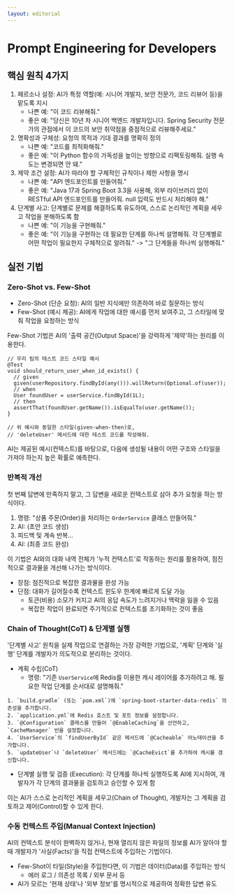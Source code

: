 ```yaml
---
layout: editorial
---
```


# Prompt Engineering for Developers

## 핵심 원칙 4가지

1. 페르소나 설정: AI가 특정 역할(예: 시니어 개발자, 보안 전문가, 코드 리뷰어 등)을 맡도록 지시
    - 나쁜 예: "이 코드 리뷰해줘."
    - 좋은 예: "당신은 10년 차 시니어 백엔드 개발자입니다. Spring Security 전문가의 관점에서 이 코드의 보안 취약점을 중점적으로 리뷰해주세요."
2. 명확성과 구체성: 요청의 목적과 기대 결과를 명확히 정의
    - 나쁜 예: "코드를 최적화해줘."
    - 좋은 예: "이 Python 함수의 가독성을 높이는 방향으로 리팩토링해줘. 실행 속도는 변경되면 안 돼."
3. 제약 조건 설정: AI가 따라야 할 구체적인 규칙이나 제한 사항을 명시
    - 나쁜 예: "API 엔드포인트를 만들어줘."
    - 좋은 예: "Java 17과 Spring Boot 3.3을 사용해, 외부 라이브러리 없이 RESTful API 엔드포인트를 만들어줘. null 입력도 반드시 처리해야 해."
4. 단계별 사고: 단계별로 문제를 해결하도록 유도하여, 스스로 논리적인 계획을 세우고 작업을 분해하도록 함
    - 나쁜 예: "이 기능을 구현해줘."
    - 좋은 예: "이 기능을 구현하는 데 필요한 단계를 하나씩 설명해줘. 각 단계별로 어떤 작업이 필요한지 구체적으로 알려줘." -> "그 단계들을 하나씩 실행해줘."

## 실전 기법

### Zero-Shot vs. Few-Shot

- Zero-Shot (단순 요청): AI의 일반 지식에만 의존하여 바로 질문하는 방식
- Few-Shot (예시 제공): AI에게 작업에 대한 예시를 먼저 보여주고, 그 스타일에 맞춰 작업을 요청하는 방식

Few-Shot 기법은 AI의 '출력 공간(Output Space)'을 강력하게 '제약'하는 원리를 이용한다.

```
// 우리 팀의 테스트 코드 스타일 예시
@Test
void should_return_user_when_id_exists() {
  // given
  given(userRepository.findById(any())).willReturn(Optional.of(user));
  // when
  User foundUser = userService.findById(1L);
  // then
  assertThat(foundUser.getName()).isEqualTo(user.getName());
}

// 위 예시와 동일한 스타일(given-when-then)로,
// 'deleteUser' 메서드에 대한 테스트 코드를 작성해줘.
```

AI는 제공된 예시(컨텍스트)를 바탕으로, 다음에 생성될 내용이 어떤 구조와 스타일을 가져야 하는지 높은 확률로 예측한다.

### 반복적 개선

첫 번째 답변에 만족하지 말고, 그 답변을 새로운 컨텍스트로 삼아 추가 요청을 하는 방식이다.

1. 명령: "상품 주문(Order)을 처리하는 `OrderService` 클래스 만들어줘."
2. AI: (초안 코드 생성)
3. 피드백 및 계속 반복...
4. AI: (최종 코드 완성)

이 기법은 AI와의 대화 내역 전체가 '누적 컨텍스트'로 작동하는 원리를 활용하여, 점진적으로 결과물을 개선해 나가는 방식이다.

- 장점: 점진적으로 복잡한 결과물을 완성 가능
- 단점: 대화가 길어질수록 컨텍스트 윈도우 한계에 빠르게 도달 가능
    - 토큰(비용) 소모가 커지고 AI의 응답 속도가 느려지거나 맥락을 잃을 수 있음
    - 복잡한 작업이 완료되면 주기적으로 컨텍스트를 초기화하는 것이 좋음

### Chain of Thought(CoT) & 단계별 실행

'단계별 사고' 원칙을 실제 작업으로 연결하는 가장 강력한 기법으로, '계획' 단계와 '실행' 단계를 개발자가 의도적으로 분리하는 것이다.

- 계획 수립(CoT)
    - 명령: "기존 `UserService`에 Redis를 이용한 캐시 레이어를 추가하려고 해. 필요한 작업 단계를 순서대로 설명해줘."

```
1. `build.gradle` (또는 `pom.xml`)에 `spring-boot-starter-data-redis` 의존성을 추가합니다.
2. `application.yml`에 Redis 호스트 및 포트 정보를 설정합니다.
3. `@Configuration` 클래스를 만들어 `@EnableCaching`을 선언하고, `CacheManager` 빈을 설정합니다.
4. `UserService`의 `findUserById` 같은 메서드에 `@Cacheable` 어노테이션을 추가합니다.
5. `updateUser`나 `deleteUser` 메서드에는 `@CacheEvict`를 추가하여 캐시를 갱신합니다.
```

- 단계별 실행 및 검증 (Execution): 각 단계를 하나씩 실행하도록 AI에 지시하여, 개발자가 각 단계의 결과물을 검토하고 승인할 수 있게 함

이는 AI가 스스로 논리적인 계획을 세우고(Chain of Thought), 개발자는 그 계획을 검토하고 제어(Control)할 수 있게 한다.

### 수동 컨텍스트 주입(Manual Context Injection)

AI의 컨텍스트 분석이 완벽하지 않거나, 현재 열리지 않은 파일의 정보를 AI가 알아야 할 때 개발자가 '사실(Facts)'을 직접 컨텍스트에 주입하는 기법이다.

- Few-Shot이 타일(Style)을 주입한다면, 이 기법은 데이터(Data)를 주입하는 방식
    - 에러 로그 / 의존성 목록 / 외부 문서 등
- AI가 모르는 '현재 상태'나 '외부 정보'를 명시적으로 제공하여 정확한 답변 유도
